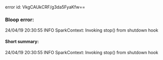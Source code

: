 error id: VkgCAUkCRF/g3da5FyaKfw==
### Bloop error:

24/04/19 20:30:55 INFO SparkContext: Invoking stop() from shutdown hook
#### Short summary: 

24/04/19 20:30:55 INFO SparkContext: Invoking stop() from shutdown hook